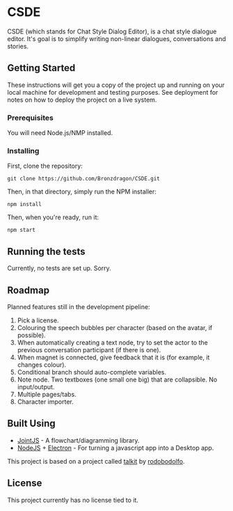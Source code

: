 # CSDE

CSDE (which stands for Chat Style Dialog Editor), is a chat style dialogue editor. It's goal is to simplify writing non-linear dialogues, conversations and stories.

## Getting Started

These instructions will get you a copy of the project up and running on your local machine for development and testing purposes. See deployment for notes on how to deploy the project on a live system.

### Prerequisites

You will need Node.js/NMP installed.

### Installing

First, clone the repository:
```
git clone https://github.com/Bronzdragon/CSDE.git
```

Then, in that directory, simply run the NPM installer:
```
npm install
```

Then, when you're ready, run it:
```
npm start
```

## Running the tests

Currently, no tests are set up. Sorry.

## Roadmap

Planned features still in the development pipeline:
1. Pick a license.
2. Colouring the speech bubbles per character (based on the avatar, if possible).
3. When automatically creating a text node, try to set the actor to the previous conversation participant (if there is one).
4. When magnet is connected, give feedback that it is (for example, it changes colour).
5. Conditional branch should auto-complete variables.
6. Note node. Two textboxes (one small one big) that are collapsible. No input/output.
7. Multiple pages/tabs.
8. Character importer.

## Built Using

* [JointJS](http://jointjs.com/) - A flowchart/diagramming library.
* [NodeJS](https://nodejs.org/en/) + [Electron](https://electronjs.org/) - For turning a javascript app into a Desktop app.

This project is based on a project called [talkit](https://github.com/rodobodolfo/Talkit) by [rodobodolfo](https://github.com/rodobodolfo).

## License

This project currently has no license tied to it.
